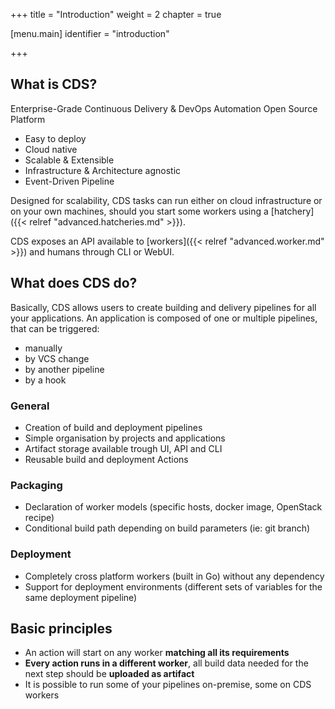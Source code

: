 +++
title = "Introduction"
weight = 2
chapter = true

[menu.main]
identifier = "introduction"

+++

## What is CDS?

Enterprise-Grade Continuous Delivery & DevOps Automation Open Source Platform

 - Easy to deploy
 - Cloud native
 - Scalable & Extensible
 - Infrastructure & Architecture agnostic
 - Event-Driven Pipeline

Designed for scalability, CDS tasks can run either on cloud infrastructure or on your own machines, should you start some workers using a [hatchery]({{< relref "advanced.hatcheries.md" >}}).

CDS exposes an API available to [workers]({{< relref "advanced.worker.md" >}}) and humans through CLI or WebUI.

## What does CDS do?

Basically, CDS allows users to create building and delivery pipelines for all your applications.
An application is composed of one or multiple pipelines, that can be triggered:

  * manually
  * by VCS change
  * by another pipeline
  * by a hook

### General

  * Creation of build and deployment pipelines
  * Simple organisation by projects and applications
  * Artifact storage available trough UI, API and CLI
  * Reusable build and deployment Actions

### Packaging

  * Declaration of worker models (specific hosts, docker image, OpenStack recipe)
  * Conditional build path depending on build parameters (ie: git branch)

### Deployment

  * Completely cross platform workers (built in Go) without any dependency
  * Support for deployment environments (different sets of variables for the same deployment pipeline)


## Basic principles

- An action will start on any worker **matching all its requirements**
- **Every action runs in a different worker**, all build data needed for the next step should be **uploaded as artifact**
- It is possible to run some of your pipelines on-premise, some on CDS workers
